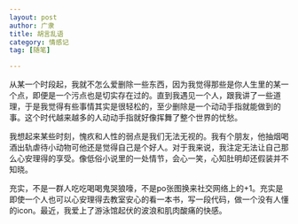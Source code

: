 ```yaml
---
layout: post
author: 广隶
title: 胡言乱语
category: 情感记
tag: [随笔]

---
```


从某一个时段起，我就不怎么爱删除一些东西，因为我觉得那些是你人生里的某一个点，即便是一个污点也是切实存在过的。直到我遇见一个人，跟我讲了一些道理，于是我觉得有些事情其实是很轻松的，至少删除是一个动动手指就能做到的事。这个时代越来越多的人动动手指就好像挥舞了整个世界的忧愁。

我想起来某些时刻，愧疚和人性的弱点是我们无法无视的。我有个朋友，他抽烟喝酒出轨虐待小动物可他还是觉得自己是个好人。对于我来说，我注定无法让自己那么心安理得的享受。像低俗小说里的一处情节，会心一笑，心知肚明却还假装并不知晓。

充实，不是一群人吃吃喝喝鬼哭狼嚎，不是po张图换来社交网络上的+1。充实是即使一个人也可以心安理得去教室安心的看一本书，写一段代码，做一个没有人懂的icon。最近，我爱上了游泳馆起伏的波浪和肌肉酸痛的快感。
